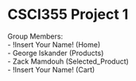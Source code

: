 # CSCI355 Project 1
Group Members:<br>
    - !Insert Your Name! (Home)<br>
    - George Iskander (Products)<br>
    - Zack Mamdouh (Selected_Product)<br>
    - !Insert Your Name! (Cart)<br>
